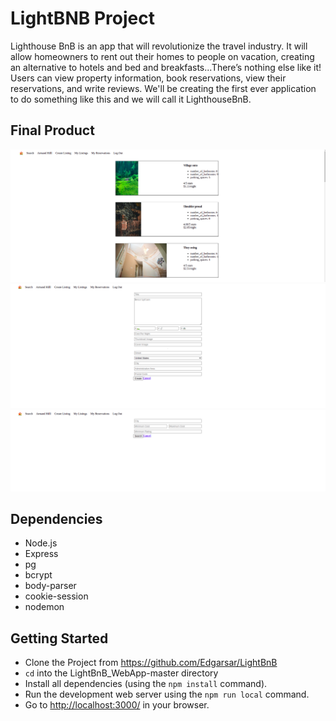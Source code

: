 # LightBNB Project

Lighthouse BnB is an app that will revolutionize the travel industry. It will allow homeowners to rent out their homes to people on vacation, creating an alternative to hotels and bed and breakfasts...There’s nothing else like it! Users can view property information, book reservations, view their reservations, and write reviews. We'll be creating the first ever application to do something like this and we will call it LighthouseBnB.

## Final Product

!["screenshot of main page"](https://github.com/Edgarsar/LightBnB/blob/master/docs/main_page.png?raw=true)
!["screenshot of create listing page"](https://github.com/Edgarsar/LightBnB/blob/master/docs/create-listing.png?raw=true)
!["screenshot of search page"](https://github.com/Edgarsar/LightBnB/blob/master/docs/search_page.png?raw=true)

## Dependencies

- Node.js
- Express
- pg
- bcrypt
- body-parser
- cookie-session
- nodemon


## Getting Started
- Clone the Project from <https://github.com/Edgarsar/LightBnB>
- `cd` into the LightBnB_WebApp-master directory
- Install all dependencies (using the `npm install` command).
- Run the development web server using the `npm run local` command.
- Go to <http://localhost:3000/> in your browser.

